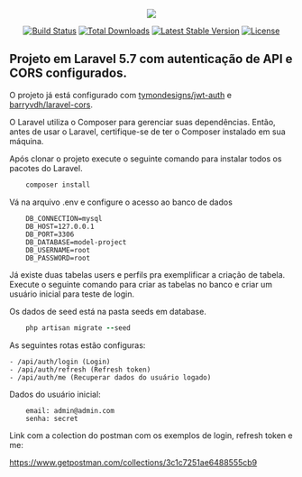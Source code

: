 <p align="center"><img src="https://laravel.com/assets/img/components/logo-laravel.svg"></p>

<p align="center">
<a href="https://travis-ci.org/laravel/framework"><img src="https://travis-ci.org/laravel/framework.svg" alt="Build Status"></a>
<a href="https://packagist.org/packages/laravel/framework"><img src="https://poser.pugx.org/laravel/framework/d/total.svg" alt="Total Downloads"></a>
<a href="https://packagist.org/packages/laravel/framework"><img src="https://poser.pugx.org/laravel/framework/v/stable.svg" alt="Latest Stable Version"></a>
<a href="https://packagist.org/packages/laravel/framework"><img src="https://poser.pugx.org/laravel/framework/license.svg" alt="License"></a>
</p>

## Projeto em Laravel 5.7 com autenticação de API e CORS configurados.

O projeto já está configurado com [tymondesigns/jwt-auth](https://github.com/tymondesigns/jwt-auth/wiki/Installation) e [barryvdh/laravel-cors](https://github.com/barryvdh/laravel-cors/blob/master/readme.md). 

O Laravel utiliza o Composer para gerenciar suas dependências. Então, antes de usar o Laravel, certifique-se de ter o Composer instalado em sua máquina. 

Após clonar o projeto execute o seguinte comando para instalar todos os pacotes do Laravel. 

```ruby
    composer install 
```

Vá na arquivo .env e configure o acesso ao banco de dados

```
    DB_CONNECTION=mysql 
    DB_HOST=127.0.0.1 
    DB_PORT=3306 
    DB_DATABASE=model-project 
    DB_USERNAME=root 
    DB_PASSWORD=root 
```
 

Já existe duas tabelas users e perfils pra exemplificar a criação de tabela. Execute o seguinte comando para criar as tabelas no banco e criar um usuário inicial para teste de login.

Os dados de seed está na pasta seeds em database. 

```ruby
    php artisan migrate --seed 
```

As seguintes rotas estão configuras: 

```
- /api/auth/login (Login) 
- /api/auth/refresh (Refresh token) 
- /api/auth/me (Recuperar dados do usuário logado) 
```

Dados do usuário inicial:

```
    email: admin@admin.com
    senha: secret
```

Link com a colection do postman com os exemplos de login, refresh token e me:

https://www.getpostman.com/collections/3c1c7251ae6488555cb9
